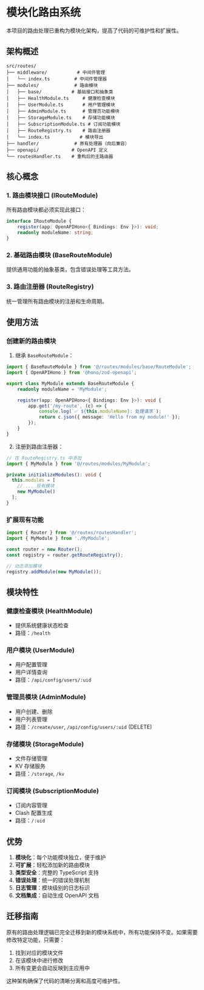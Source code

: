 # 模块化路由系统

本项目的路由处理已重构为模块化架构，提高了代码的可维护性和扩展性。

## 架构概述

```
src/routes/
├── middleware/           # 中间件管理
│   └── index.ts         # 中间件管理器
├── modules/             # 路由模块
│   ├── base/           # 基础接口和抽象类
│   ├── HealthModule.ts     # 健康检查模块
│   ├── UserModule.ts       # 用户管理模块
│   ├── AdminModule.ts      # 管理员功能模块
│   ├── StorageModule.ts    # 存储功能模块
│   ├── SubscriptionModule.ts # 订阅功能模块
│   ├── RouteRegistry.ts    # 路由注册器
│   └── index.ts           # 模块导出
├── handler/             # 原有处理器（向后兼容）
├── openapi/            # OpenAPI 定义
└── routesHandler.ts    # 重构后的主路由器
```

## 核心概念

### 1. 路由模块接口 (IRouteModule)

所有路由模块都必须实现此接口：

```typescript
interface IRouteModule {
	register(app: OpenAPIHono<{ Bindings: Env }>): void;
	readonly moduleName: string;
}
```

### 2. 基础路由模块 (BaseRouteModule)

提供通用功能的抽象基类，包含错误处理等工具方法。

### 3. 路由注册器 (RouteRegistry)

统一管理所有路由模块的注册和生命周期。

## 使用方法

### 创建新的路由模块

1. 继承 `BaseRouteModule`：

```typescript
import { BaseRouteModule } from '@/routes/modules/base/RouteModule';
import { OpenAPIHono } from '@hono/zod-openapi';

export class MyModule extends BaseRouteModule {
	readonly moduleName = 'MyModule';

	register(app: OpenAPIHono<{ Bindings: Env }>): void {
		app.get('/my-route', (c) => {
			console.log(`✅ ${this.moduleName}: 处理请求`);
			return c.json({ message: 'Hello from my module!' });
		});
	}
}
```

2. 注册到路由注册器：

```typescript
// 在 RouteRegistry.ts 中添加
import { MyModule } from '@/routes/modules/MyModule';

private initializeModules(): void {
  this.modules = [
    // ... 现有模块
    new MyModule()
  ];
}
```

### 扩展现有功能

```typescript
import { Router } from '@/routes/routesHandler';
import { MyModule } from './MyModule';

const router = new Router();
const registry = router.getRouteRegistry();

// 动态添加模块
registry.addModule(new MyModule());
```

## 模块特性

### 健康检查模块 (HealthModule)

- 提供系统健康状态检查
- 路径：`/health`

### 用户模块 (UserModule)

- 用户配置管理
- 用户详情查询
- 路径：`/api/config/users/:uid`

### 管理员模块 (AdminModule)

- 用户创建、删除
- 用户列表管理
- 路径：`/create/user`, `/api/config/users/:uid` (DELETE)

### 存储模块 (StorageModule)

- 文件存储管理
- KV 存储服务
- 路径：`/storage`, `/kv`

### 订阅模块 (SubscriptionModule)

- 订阅内容管理
- Clash 配置生成
- 路径：`/:uid`

## 优势

1. **模块化**：每个功能模块独立，便于维护
2. **可扩展**：轻松添加新的路由模块
3. **类型安全**：完整的 TypeScript 支持
4. **错误处理**：统一的错误处理机制
5. **日志管理**：模块级别的日志标识
6. **文档集成**：自动生成 OpenAPI 文档

## 迁移指南

原有的路由处理逻辑已完全迁移到新的模块系统中，所有功能保持不变。如果需要修改特定功能，只需要：

1. 找到对应的模块文件
2. 在该模块中进行修改
3. 所有变更会自动反映到主应用中

这种架构确保了代码的清晰分离和高度可维护性。
